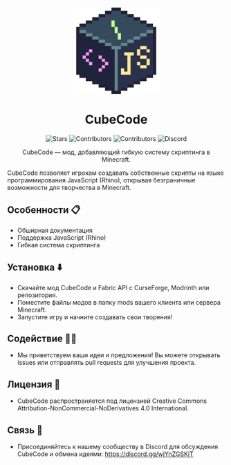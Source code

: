 <p align="center">
  <img src="https://github.com/Erfram/CubeCode/blob/1.20.4/cubecode_logo.png" alt="CubeCode Logo" width="200">
</p>
<h1 align="center">CubeCode</h1>
<p align="center">
  <img src="https://img.shields.io/github/stars/Erfram/CubeCode.svg?style=for-the-badge&color=d5c3f0&labelColor=302D41" alt="Stars">
  <img src="https://img.shields.io/github/contributors/Erfram/CubeCode.svg?style=for-the-badge&color=89c3f0&labelColor=302D41" alt="Contributors">
  <img src="https://img.shields.io/badge/Open Source-❤️-blue?style=for-the-badge&color=DD9999&labelColor=302D41" alt="Contributors">
  <img src="https://img.shields.io/discord/1114465295436877824?style=for-the-badge&label=Discord&logo=discord&color=99DDDF&logoColor=d9e0ee&labelColor=302D41" alt="Discord">
</p>
<p align="center">CubeCode — мод, добавляющий гибкую систему скриптинга в Minecraft.</p>
CubeCode позволяет игрокам создавать собственные скрипты на языке программирования JavaScript (Rhino), открывая безграничные возможности для творчества в Minecraft.

## Особенности 📋
  - Обширная документация
  - Поддержка JavaScript (Rhino)
  - Гибкая система скриптинга

## Установка ⬇️
  - Скачайте мод CubeCode и Fabric API с CurseForge, Modrinth или репозитория.
  - Поместите файлы модов в папку mods вашего клиента или сервера Minecraft.
  - Запустите игру и начните создавать свои творения!

## Содействие 🤝🏼
  - Мы приветствуем ваши идеи и предложения! Вы можете открывать issues или отправлять pull requests для улучшения проекта.
## Лицензия 📃
  - CubeCode распространяется под лицензией Creative Commons Attribution-NonCommercial-NoDerivatives 4.0 International.
## Связь 📡
  - Присоединяйтесь к нашему сообществу в Discord для обсуждения CubeCode и обмена идеями: https://discord.gg/wjYnZGSKjT
</p>
